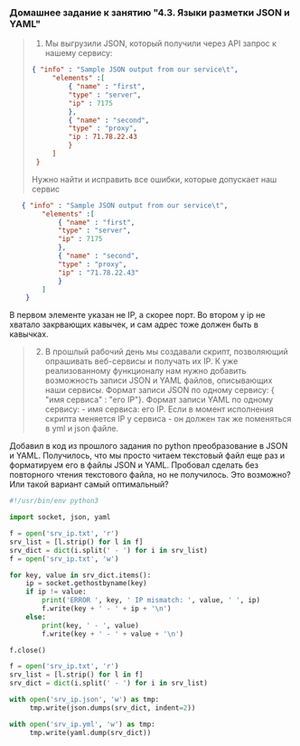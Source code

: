 ### Домашнее задание к занятию "4.3. Языки разметки JSON и YAML"

>1. Мы выгрузили JSON, который получили через API запрос к нашему сервису:
>	```json
>   { "info" : "Sample JSON output from our service\t",
>        "elements" :[
>            { "name" : "first",
>            "type" : "server",
>            "ip" : 7175 
>            },
>            { "name" : "second",
>            "type" : "proxy",
>            "ip : 71.78.22.43
>            }
>        ]
>    }
>	```
>  Нужно найти и исправить все ошибки, которые допускает наш сервис

```json
   { "info" : "Sample JSON output from our service\t",
        "elements" :[
            { "name" : "first",
            "type" : "server",
            "ip" : 7175    
            },
            { "name" : "second",
            "type" : "proxy",
            "ip" : "71.78.22.43" 
            }
        ]
    }
```
В первом элементе указан не IP, а скорее порт.
Во втором у ip не хватало закрвающих кавычек, и сам адрес тоже должен быть в кавычках.

>2. В прошлый рабочий день мы создавали скрипт, позволяющий опрашивать веб-сервисы и получать их IP. К уже реализованному функционалу нам нужно добавить возможность записи JSON и YAML файлов, описывающих наши сервисы. Формат записи JSON по одному сервису: { "имя сервиса" : "его IP"}. Формат записи YAML по одному сервису: - имя сервиса: его IP. Если в момент исполнения скрипта меняется IP у сервиса - он должен так же поменяться в yml и json файле.

Добавил в код из прошлого задания по python преобразование в JSON и YAML.
Получилось, что мы просто читаем текстовый файл еще раз и форматируем его в 
файлы JSON и YAML. Пробовал сделать без повторного чтения текстового файла, но не получилось.
Это возможно? Или такой вариант самый оптимальный?

```python
#!/usr/bin/env python3

import socket, json, yaml

f = open('srv_ip.txt', 'r')
srv_list = [l.strip() for l in f]
srv_dict = dict(i.split(' - ') for i in srv_list)
f = open('srv_ip.txt', 'w')

for key, value in srv_dict.items():
    ip = socket.gethostbyname(key)
    if ip != value:
        print('ERROR ', key, ' IP mismatch: ', value, ' ', ip)
        f.write(key + ' - ' + ip + '\n')
    else:
        print(key, ' - ', value)
        f.write(key + ' - ' + value + '\n')

f.close()

f = open('srv_ip.txt', 'r')
srv_list = [l.strip() for l in f]
srv_dict = dict(i.split(' - ') for i in srv_list)

with open('srv_ip.json', 'w') as tmp:
     tmp.write(json.dumps(srv_dict, indent=2))

with open('srv_ip.yml', 'w') as tmp:
     tmp.write(yaml.dump(srv_dict))
```